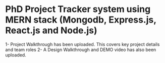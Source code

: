 # PhD Project Tracker system using MERN stack (Mongodb, Express.js, React.js and Node.js) 

1- Project Walkthrough has been uploaded. This covers key project details and team roles
2- A Design Walkthrough and DEMO video has also been uploaded. 
